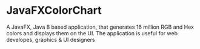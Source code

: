 # JavaFXColorChart
A JavaFX, Java 8 based application, that generates 16 million RGB and Hex colors and displays them on the UI. The application is useful for web developes, graphics &amp; UI designers 
